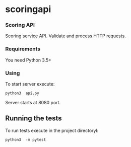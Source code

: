 # scoringapi

### Scoring API

Scoring service API. Validate and process HTTP requests.

### Requirements

You need Python 3.5+

### Using

To start server execute:

```
python3  api.py 
```  

Server starts at 8080 port. 


## Running the tests

To run tests execute in the project directoryl:

```
python3  -m pytest 
```  




